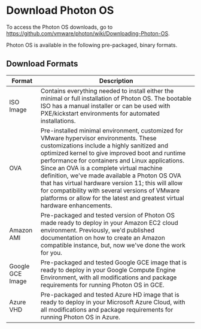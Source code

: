 # Download Photon OS

To access the Photon OS downloads, go to https://github.com/vmware/photon/wiki/Downloading-Photon-OS. 

Photon OS is available in the following pre-packaged, binary formats.

## Download Formats ##
| Format | Description |
| --- | --- |
| ISO Image | Contains everything needed to install either the minimal or full installation of Photon OS. The bootable ISO has a manual installer or can be used with PXE/kickstart environments for automated installations. |
| OVA | Pre-installed minimal environment, customized for VMware hypervisor environments. These customizations include a highly sanitized and optimized kernel to give improved boot and runtime performance for containers and Linux applications. Since an OVA is a complete virtual machine definition, we've made available a Photon OS OVA that has virtual hardware version 11; this will allow for compatibility with several versions of VMware platforms or allow for the latest and greatest virtual hardware enhancements. |
| Amazon AMI | Pre-packaged and tested version of Photon OS made ready to deploy in your Amazon EC2 cloud environment. Previously, we'd published documentation on how to create an Amazon compatible instance, but, now we've done the work for you. |
| Google GCE Image | Pre-packaged and tested Google GCE image that is ready to deploy in your Google Compute Engine Environment, with all modifications and package requirements for running Photon OS in GCE. | 
| Azure VHD | Pre-packaged and tested Azure HD image that is ready to deploy in your Microsoft Azure Cloud, with all modifications and package requirements for running Photon OS in Azure. |